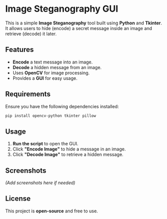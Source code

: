 # Image Steganography GUI

This is a simple **Image Steganography** tool built using **Python** and **Tkinter**.  
It allows users to hide (encode) a secret message inside an image and retrieve (decode) it later.

## Features
- **Encode** a text message into an image.
- **Decode** a hidden message from an image.
- Uses **OpenCV** for image processing.
- Provides a **GUI** for easy usage.

## Requirements
Ensure you have the following dependencies installed:
```bash
pip install opencv-python tkinter pillow
```

## Usage
1. **Run the script** to open the GUI.
2. Click **"Encode Image"** to hide a message in an image.
3. Click **"Decode Image"** to retrieve a hidden message.

## Screenshots
*(Add screenshots here if needed)*

## License
This project is **open-source** and free to use.

